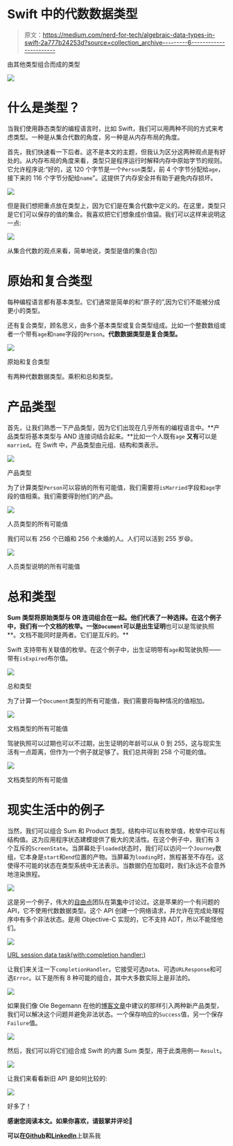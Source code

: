 # Swift 中的代数数据类型

> 原文：<https://medium.com/nerd-for-tech/algebraic-data-types-in-swift-2a777b24253d?source=collection_archive---------6----------------------->

由其他类型组合而成的类型

![](img/734391bc24682647ba2cae721020c547.png)

# 什么是类型？

当我们使用静态类型的编程语言时，比如 Swift，我们可以用两种不同的方式来考虑类型。一种是从集合代数的角度，另一种是从内存布局的角度。

首先，我们快速看一下后者。这不是本文的主题，但我认为区分这两种观点是有好处的。从内存布局的角度来看，类型只是程序运行时解释内存中原始字节的规则。它允许程序说:“好的，这 120 个字节是一个`Person`类型，前 4 个字节分配给`age`，接下来的 116 个字节分配给`name`”。这提供了内存安全并有助于避免内存损坏。

![](img/040df1b3ba79d9cc1e3fd2bae73c5632.png)

但是我们想把重点放在类型上，因为它们是在集合代数中定义的。在这里，类型只是它们可以保存的值的集合。我喜欢把它们想象成价值袋。我们可以这样来说明这一点:

![](img/13b1207f627109effbd5f65e4ba9560a.png)

从集合代数的观点来看，简单地说，类型是值的集合(包)

# 原始和复合类型

每种编程语言都有基本类型。它们通常是简单的和“原子的”,因为它们不能被分成更小的类型。

还有复合类型，顾名思义，由多个基本类型或复合类型组成。比如一个整数数组或者一个带有`age`和`name`字段的`Person`。**代数数据类型是复合类型。**

![](img/d377b251126632b03a02c1d0accba1ec.png)

原始和复合类型

有两种代数数据类型。乘积和总和类型。

# 产品类型

首先，让我们熟悉一下产品类型，因为它们出现在几乎所有的编程语言中。**产品类型将基本类型与 AND 连接词结合起来。**比如一个人既有`age` **又有**可以是`married`。在 Swift 中，产品类型由元组、结构和类表示。

![](img/58f02b99dbf5962464f814e349df993e.png)

产品类型

为了计算类型`Person`可以容纳的所有可能值，我们需要将`isMarried`字段和`age`字段的值相乘。我们需要得到他们的产品。

![](img/7c7c372d7cc9c620eb7deb9ebeae994f.png)

人员类型的所有可能值

我们可以有 256 个已婚和 256 个未婚的人。人们可以活到 255 岁😄。

![](img/fbc94491d341a7f8e019dbf5fe291e82.png)

人员类型说明的所有可能值

# 总和类型

**Sum 类型将原始类型与 OR 连词组合在一起。他们代表了一种选择。在这个例子中，我们有一个文档的枚举。一张`Document`可以是出生证明**也可以是驾驶执照**。文档不能同时是两者。它们是互斥的。**

Swift 支持带有关联值的枚举。在这个例子中，出生证明带有`age`和驾驶执照——带有`isExpired`布尔值。

![](img/7c4825dd7b871a9a54a600af58d754c1.png)

总和类型

为了计算一个`Document`类型的所有可能值，我们需要将每种情况的值相加。

![](img/57a4234a70ad5da0e9900cde37e8b2f0.png)

文档类型的所有可能值

驾驶执照可以过期也可以不过期，出生证明的年龄可以从 0 到 255，这与现实生活有一点距离，但作为一个例子就足够了。我们总共得到 258 个可能的值。

![](img/6a9a193593595dd4172aa0e5c1d53cb3.png)

文档类型的所有可能值

# 现实生活中的例子

当然，我们可以组合 Sum 和 Product 类型。结构中可以有枚举值，枚举中可以有结构值。这为应用程序状态建模提供了极大的灵活性。在这个例子中，我们有 3 个互斥的`ScreenState`。当屏幕处于`loaded`状态时，我们可以访问一个`Journey`数组，它本身是`start`和`end`位置的产物。当屏幕为`loading`时，旅程甚至不存在。这使得不可能的状态在类型系统中无法表示。当数据仍在加载时，我们永远不会意外地渲染旅程。

![](img/e057bc2ea2bed0dae50eca8e7f5af4cb.png)

这是另一个例子，伟大的[自由点](https://www.pointfree.co)团队在第[集](https://www.pointfree.co/episodes/ep4-algebraic-data-types)中讨论过。这是苹果的一个有问题的 API，它不使用代数数据类型。这个 API 创建一个网络请求，并允许在完成处理程序中有多个非法状态。是用 Objective-C 实现的，它不支持 ADT，所以不能怪他们。

![](img/fca43820f5fc6be2036916aa36cbd642.png)

[URL session data task(with:completion handler:)](https://developer.apple.com/documentation/foundation/urlsession/1410330-datatask)

让我们来关注一下`completionHandler`。它接受可选`Data`、可选`URLResponse`和可选`Error`。以下是所有 8 种可能的组合，其中大多数实际上是非法的。

![](img/3c48cc2e9220eb8863657034ea40bee3.png)

如果我们像 Ole Begemann 在他的[博客文章](https://oleb.net/blog/2018/03/making-illegal-states-unrepresentable/)中建议的那样引入两种新产品类型，我们可以解决这个问题并避免非法状态。一个保存响应的`Success`值，另一个保存`Failure`值。

![](img/141371ef8309cbe7249e6432688acb94.png)

然后，我们可以将它们组合成 Swift 的内置 Sum 类型，用于此类用例— `Result`。

![](img/671885056bbbd5f9e20812237b9dab81.png)

让我们来看看新旧 API 是如何比较的:

![](img/0277a90a55e44529f2113f8c33276f10.png)

好多了！

**感谢您阅读本文。如果你喜欢，请鼓掌并评论🙂**

**可以在**[**Github**](https://github.com/Anastasia-Petrova)**和**[**LinkedIn**](https://www.linkedin.com/in/anastasia-ios/)上联系我